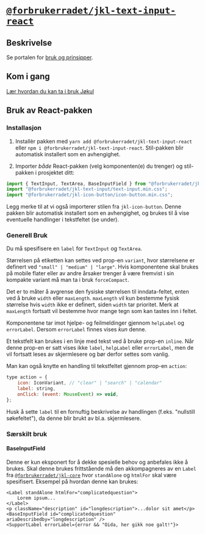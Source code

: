 # [`@forbrukerradet/jkl-text-input-react`](https://jokul.fremtind.no/komponenter/textinput)

## Beskrivelse

Se portalen for [bruk og prinsipper](https://jokul.fremtind.no/komponenter/textinput).

## Kom i gang

[Lær hvordan du kan ta i bruk Jøkul](https://jokul.fremtind.no/developer/getting-started/)

## Bruk av React-pakken

### Installasjon

1. Installèr pakken med `yarn add @forbrukerradet/jkl-text-input-react` eller `npm i @forbrukerradet/jkl-text-input-react`. Stil-pakken blir automatisk installert som en avhengighet.

2. Importer _både_ React-pakken (velg komponenten(e) du trenger) og stil-pakken i prosjektet ditt:

```js
import { TextInput, TextArea, BaseInputField } from "@forbrukerradet/jkl-text-input-react";
import "@forbrukerradet/jkl-text-input/text-input.min.css";
import "@forbrukerradet/jkl-icon-button/icon-button.min.css";
```

Legg merke til at vi også importerer stilen fra `jkl-icon-button`. Denne pakken blir automatisk installert som en avhengighet, og brukes til å vise eventuelle handlinger i tekstfeltet (se under).

### Generell Bruk

Du må spesifisere en `label` for `TextInput` og `TextArea`.

Størrelsen på etiketten kan settes ved prop-en `variant`, hvor størrelsene er definert ved `"small" | "medium" | "large"`. Hvis komponentene skal brukes på mobile flater eller av andre årsaker trenger å være fremvist i sin kompakte variant må man ta i bruk `forceCompact`.

Det er to måter å avgrense den fysiske størrelsen til inndata-feltet, enten ved å bruke `width` eller `maxLength`. `maxLength` vil kun bestemme fysisk størrelse hvis `width` ikke er definert, siden `width` tar prioritet. Merk at `maxLength` fortsatt vil bestemme hvor mange tegn som kan tastes inn i feltet.

Komponentene tar imot hjelpe- og feilmeldinger gjennom `helpLabel` og `errorLabel`. Dersom `errorLabel` finnes vises _kun_ denne.

Et tekstfelt kan brukes i en linje med tekst ved å bruke prop-en `inline`. Når denne prop-en er satt vises ikke `label`, `helpLabel` eller `errorLabel`, men de vil fortsatt leses av skjermlesere og bør derfor settes som vanlig.

Man kan også knytte en handling til tekstfeltet gjennom prop-en `action`:

```jsx
type action = {
    icon: IconVariant, // "clear" | "search" | "calendar"
    label: string,
    onClick: (event: MouseEvent) => void,
};
```

Husk å sette `label` til en fornuftig beskrivelse av handlingen (f.eks. "nullstill søkefeltet"), da denne blir brukt av bl.a. skjermlesere.

### Særskilt bruk

#### BaseInputField

Denne er kun eksponert for å dekke spesielle behov og anbefales ikke å brukes.
Skal denne brukes frittstående må den akkompagneres av en `Label` fra [`@forbrukerradet/jkl-core`](https://jokul.fremtind.no/komponenter/Typography) hvor `standAlone` og `htmlFor` skal være spesifisert. Eksempel på hvordan denne kan brukes:

```tsx
<Label standAlone htmlFor="complicatedquestion">
    Lorem ipsum...
</Label>
<p className="description" id="longdescription">...dolor sit amet</p>
<BaseInputField id="complicatedquestion" ariaDescribedby="longdescription" />
<SupportLabel errorLabel={error && "Oida, her gikk noe galt!"}>
```
